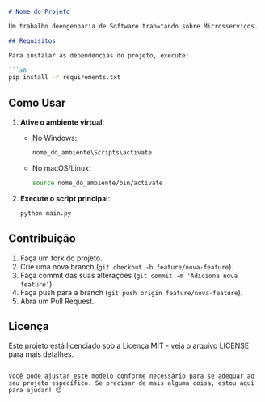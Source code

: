 ```markdown
# Nome do Projeto

Um trabalho deengenharia de Software trab=tando sobre Microsserviços.

## Requisitos

Para instalar as dependências do projeto, execute:

```sh
pip install -r requirements.txt
```

## Como Usar

1. **Ative o ambiente virtual**:
   - No Windows:
     ```sh
     nome_do_ambiente\Scripts\activate
     ```
   - No macOS/Linux:
     ```sh
     source nome_do_ambiente/bin/activate
     ```

2. **Execute o script principal**:
   ```sh
   python main.py
   ```

## Contribuição

1. Faça um fork do projeto.
2. Crie uma nova branch (`git checkout -b feature/nova-feature`).
3. Faça commit das suas alterações (`git commit -m 'Adiciona nova feature'`).
4. Faça push para a branch (`git push origin feature/nova-feature`).
5. Abra um Pull Request.

## Licença

Este projeto está licenciado sob a Licença MIT - veja o arquivo [LICENSE](LICENSE) para mais detalhes.
```

Você pode ajustar este modelo conforme necessário para se adequar ao seu projeto específico. Se precisar de mais alguma coisa, estou aqui para ajudar! 😊